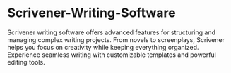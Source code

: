 # Scrivener-Writing-Software
Scrivener writing software offers advanced features for structuring and managing complex writing projects. From novels to screenplays, Scrivener helps you focus on creativity while keeping everything organized. Experience seamless writing with customizable templates and powerful editing tools.
